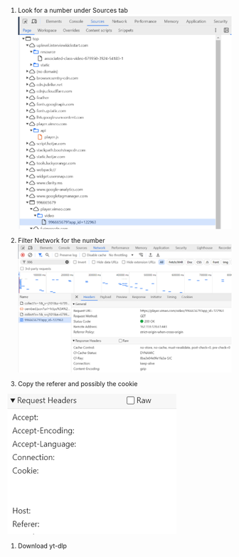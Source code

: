 1. Look for a number under Sources tab
![vimeo id number](image.png)

1. Filter Network for the number
![network tab](image-1.png)

1. Copy the referer and possibly the cookie

![alt text](image-2.png)

1. Download yt-dlp
